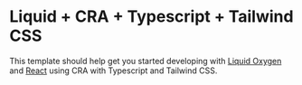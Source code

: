 # Liquid + CRA + Typescript + Tailwind CSS

This template should help get you started developing with [Liquid Oxygen](https://emdgroup-liquid.github.io/liquid/) and [React](https://reactjs.org) using CRA with Typescript and Tailwind CSS.
